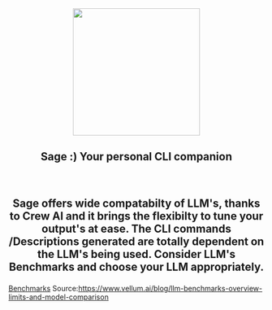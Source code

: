 <div align="center">
  <img src="https://github.com/c4rb0nx1/Sage/assets/90444898/bb893b4c-95ad-4e2f-bc93-ed4ab5208535" width="250" height="250">
  <h2>Sage :) Your personal CLI companion</p>
  <br>
  <p> Sage offers wide compatabilty of LLM's, thanks to Crew AI and it brings the flexibilty to tune your output's at ease. The CLI commands /Descriptions generated are totally dependent on the LLM's being used.
      Consider LLM's Benchmarks and choose your LLM appropriately. 
</div>

[Benchmarks](https://github.com/c4rb0nx1/Sage/assets/90444898/bfda9e57-7735-4daa-98f5-578efcf6fd47)
Source:https://www.vellum.ai/blog/llm-benchmarks-overview-limits-and-model-comparison
